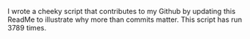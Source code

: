 I wrote a cheeky script that contributes to my Github by updating this ReadMe to illustrate why more than commits matter. This script has run 3789 times.